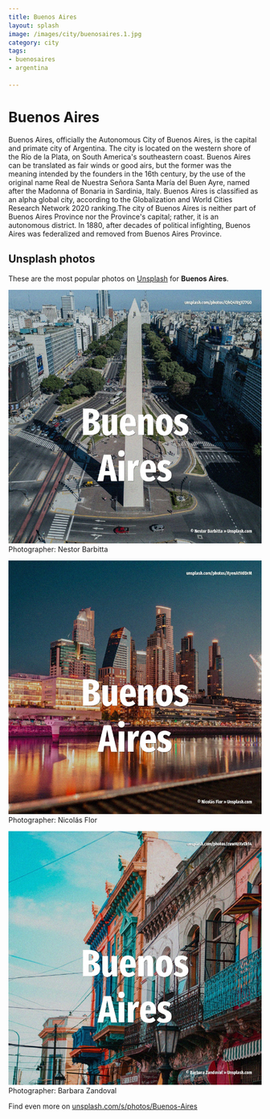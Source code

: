 ```yaml
---
title: Buenos Aires
layout: splash
image: /images/city/buenosaires.1.jpg
category: city
tags:
- buenosaires
- argentina

---
```

# Buenos Aires

Buenos Aires, officially the Autonomous City of Buenos Aires, is the capital and primate city of  Argentina. The city is located on the western shore of the Río de la Plata, on South America's southeastern  coast. Buenos Aires can be translated as fair winds or good airs, but the former was the meaning intended  by the founders in the 16th century, by the use of the original name Real de Nuestra Señora Santa  María del Buen Ayre, named after the Madonna of Bonaria in Sardinia, Italy. Buenos Aires is classified as an alpha global city, according to the Globalization and World Cities  Research Network  2020 ranking.The city of Buenos Aires is neither part of Buenos Aires Province  nor the Province's capital; rather, it is an autonomous district. In 1880, after decades of political infighting, Buenos Aires was federalized and removed from  Buenos Aires Province. 

 
## Unsplash photos
These are the most popular photos on [Unsplash](https://unsplash.com) for **Buenos Aires**.
 
![Buenos Aires](/images/city/buenosaires.1.jpg)
Photographer:  Nestor Barbitta
 
![Buenos Aires](/images/city/buenosaires.2.jpg)
Photographer:  Nicolás Flor
 
![Buenos Aires](/images/city/buenosaires.3.jpg)
Photographer:  Barbara Zandoval
 
Find even more on [unsplash.com/s/photos/Buenos-Aires](https://unsplash.com/s/photos/Buenos-Aires)
 
